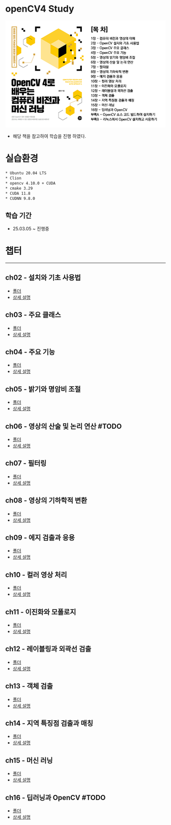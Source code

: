 # openCV4 Study
[![Title](./images/img.png)](http://www.yes24.com/Product/Goods/71829618)

- 해당 책을 참고하여 학습을 진행 하였다.


# 실습환경

``` 
* Ubuntu 20.04 LTS
* Clion
* opencv 4.10.0 + CUDA
* cmake 3.29
* CUDA 11.8
* CUDNN 9.8.0
```

## 학습 기간
- 25.03.05 ~ 진행중

# 챕터

----------
## ch02 - 설치와 기초 사용법
- [폴더](https://github.com/ji-hun-choi/openCVStudy/tree/master/ch02)
- [상세 설명](https://github.com/ji-hun-choi/openCVStudy/wiki/Ch-02)

## ch03 - 주요 클래스
- [폴더](https://github.com/ji-hun-choi/openCVStudy/tree/master/ch03)
- [상세 설명](https://github.com/ji-hun-choi/openCVStudy/wiki/Ch-03)

## ch04 - 주요 기능
- [폴더](https://github.com/ji-hun-choi/openCVStudy/tree/master/ch04)
- [상세 설명](https://github.com/ji-hun-choi/openCVStudy/wiki/Ch-04)
    
## ch05 - 밝기와 명암비 조절
- [폴더](https://github.com/ji-hun-choi/openCVStudy/tree/master/ch05)
- [상세 설명](https://github.com/ji-hun-choi/openCVStudy/wiki/Ch-05)

## ch06 - 영상의 산술 및 논리 연산 #TODO
- [폴더](https://github.com/ji-hun-choi/openCVStudy/tree/master/ch06)
- [상세 설명](https://github.com/ji-hun-choi/openCVStudy/wiki/Ch-06)

## ch07 - 필터링
- [폴더](https://github.com/ji-hun-choi/openCVStudy/tree/master/ch07)
- [상세 설명](https://github.com/ji-hun-choi/openCVStudy/wiki/Ch-07)

## ch08 - 영상의 기하학적 변환
- [폴더](https://github.com/ji-hun-choi/openCVStudy/tree/master/ch08)
- [상세 설명](https://github.com/ji-hun-choi/openCVStudy/wiki/Ch-08)

## ch09 - 에지 검출과 응용 
- [폴더](https://github.com/ji-hun-choi/openCVStudy/tree/master/ch09)
- [상세 설명](https://github.com/ji-hun-choi/openCVStudy/wiki/Ch-09)

## ch10 - 컬러 영상 처리
- [폴더](https://github.com/ji-hun-choi/openCVStudy/tree/master/ch10)
- [상세 설명](https://github.com/ji-hun-choi/openCVStudy/wiki/Ch-10)

## ch11 - 이진화와 모폴로지
- [폴더](https://github.com/ji-hun-choi/openCVStudy/tree/master/ch11)
- [상세 설명](https://github.com/ji-hun-choi/openCVStudy/wiki/Ch-11)

## ch12 - 레이블링과 외곽선 검출
- [폴더](https://github.com/ji-hun-choi/openCVStudy/tree/master/ch12)
- [상세 설명](https://github.com/ji-hun-choi/openCVStudy/wiki/Ch-12)

## ch13 - 객체 검출
- [폴더](https://github.com/ji-hun-choi/openCVStudy/tree/master/ch13)
- [상세 설명](https://github.com/ji-hun-choi/openCVStudy/wiki/Ch-13)

## ch14 - 지역 특징점 검출과 매칭
- [폴더](https://github.com/ji-hun-choi/openCVStudy/tree/master/ch14)
- [상세 설명](https://github.com/ji-hun-choi/openCVStudy/wiki/Ch-14)

## ch15 - 머신 러닝
- [폴더](https://github.com/ji-hun-choi/openCVStudy/tree/master/ch15)
- [상세 설명](https://github.com/ji-hun-choi/openCVStudy/wiki/Ch-15)

## ch16 - 딥러닝과 OpenCV #TODO
- [폴더]()
- [상세 설명]()
